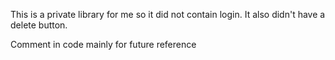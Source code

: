This is a private library for me so it did not contain login.
It also didn't have a delete button.

Comment in code mainly for future reference
